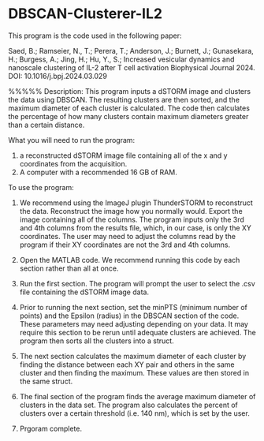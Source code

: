 # DBSCAN-Clusterer-IL2
This program is the code used in the following paper:

Saed, B.; Ramseier, N., T.; Perera, T.; Anderson, J.; Burnett, J.; Gunasekara, H.; Burgess, A.; Jing, H.; Hu, Y., S.; Increased vesicular dynamics and nanoscale clustering of IL-2 after T cell activation Biophysical Journal 2024.
DOI: 10.1016/j.bpj.2024.03.029

%%%%%
Description:
This program inputs a dSTORM image and clusters the data using DBSCAN. The resulting clusters are then sorted, and the maximum diameter of each cluster is calculated. The code then calculates the percentage of how many clusters contain maximum diameters greater than a certain distance. 

What you will need to run the program:
1. a reconstructed dSTORM image file containing all of the x and y coordinates from the acquisition. 
2. A computer with a recommended 16 GB of RAM.


To use the program:
1. We recommend using the ImageJ plugin ThunderSTORM to reconstruct the data. Reconstruct the image how you normally would. Export the image containing all of the columns. The program inputs only the 3rd and 4th columns from the results file, which, in our case, is only the XY coordinates. The user may need to adjust the columns read by the program if their XY coordinates are not the 3rd and 4th columns. 

2. Open the MATLAB code. We recommend running this code by each section rather than all at once.
   
3. Run the first section. The program will prompt the user to select the .csv file containing the dSTORM image data.
   
4. Prior to running the next section, set the minPTS (minimum number of points) and the Epsilon (radius) in the DBSCAN section of the code. These parameters may need adjusting depending on your data. It may require this section to be rerun until adequate clusters are achieved. The program then sorts all the clusters into a struct.

5. The next section calculates the maximum diameter of each cluster by finding the distance between each XY pair and others in the same cluster and then finding the maximum. These values are then stored in the same struct.

6. The final section of the program finds the average maximum diameter of clusters in the data set. The program also calculates the percent of clusters over a certain threshold (i.e. 140 nm), which is set by the user.

7. Prgoram complete. 
